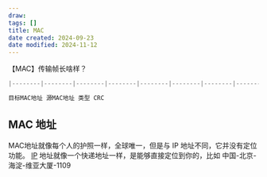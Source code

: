```yaml
---
draw:
tags: []
title: MAC
date created: 2024-09-23
date modified: 2024-11-12
---
```


【MAC】传输帧长啥样？

```Java
|--------|--------|--------|--------|--------|--------|--------|--------|--------|--------|--------|--------|

目标MAC地址 源MAC地址 类型 CRC

```

## MAC 地址

MAC地址就像每个人的护照一样，全球唯一，但是与 IP 地址不同，它并没有定位功能。
[IP](IP.md) 地址就像一个快递地址一样，是能够直接定位到你的，比如 中国-北京-海淀-维亚大厦-1109
